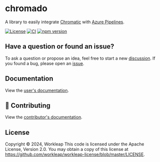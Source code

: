 # chromado

A library to easily integrate [Chromatic](https://www.chromatic.com/) with [Azure Pipelines](https://azure.microsoft.com/en-ca/products/devops/pipelines).

[![License](https://img.shields.io/badge/License-Apache_2.0-blue.svg)](./LICENSE)
[![CI](https://github.com/workleap/wl-chromado/actions/workflows/ci.yml/badge.svg)](https://github.com/workleap/wl-chromado/actions/workflows/ci.yml)
[![npm version](https://img.shields.io/npm/v/@workleap/chromado)](https://www.npmjs.com/package/@workleap/chromado)

## Have a question or found an issue?

To ask a question or propose an idea, feel free to start a new [discussion](https://github.com/workleap/wl-chromado/discussions). If you found a bug, please open an [issue](https://github.com/workleap/wl-chromado/issues).

## Documentation

View the [user's documentation](https://gsoft-inc.github.io/wl-chromado).

## 🤝 Contributing

View the [contributor's documentation](./CONTRIBUTING.md).

## License

Copyright © 2024, Workleap This code is licensed under the Apache License, Version 2.0. You may obtain a copy of this license at https://github.com/workleap/workleap-license/blob/master/LICENSE.
